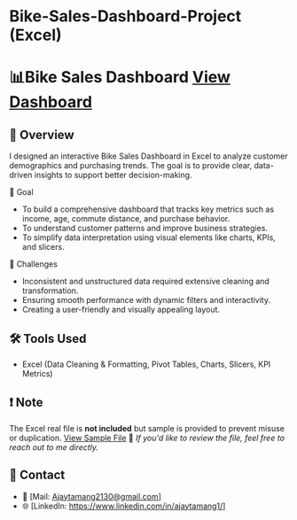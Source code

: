 # Bike-Sales-Dashboard-Project (Excel)
# 📊Bike Sales Dashboard <a href="https://github.com/Tamang-Ajay/Bike-Sales-Dashboard-Project-Excel-/blob/main/bikesales%20dashboard.png"> View Dashboard</a>

## 📌 Overview
I designed an interactive Bike Sales Dashboard in Excel to analyze customer demographics and purchasing trends. The goal is to provide clear, data-driven insights to support better decision-making.

🎯 Goal
- To build a comprehensive dashboard that tracks key metrics such as income, age, commute distance, and purchase behavior.
- To understand customer patterns and improve business strategies.
- To simplify data interpretation using visual elements like charts, KPIs, and slicers.

🚧 Challenges
- Inconsistent and unstructured data required extensive cleaning and transformation.
- Ensuring smooth performance with dynamic filters and interactivity.
- Creating a user-friendly and visually appealing layout.
  
## 🛠 Tools Used
- Excel (Data Cleaning & Formatting, Pivot Tables, Charts, Slicers, KPI Metrics)

## ❗ Note
The Excel real file is **not included** but sample is provided to prevent misuse or duplication. <a href="https://github.com/Tamang-Ajay/Bike-Sales-Dashboard-Project-Excel-/blob/main/rawdataset.csv"> View Sample File</a> 
📩 *If you'd like to review the file, feel free to reach out to me directly.*

## 🔗 Contact
- 📧 [Mail: Ajaytamang2130@gmail.com]  
- 🌐 [LinkedIn: https://www.linkedin.com/in/ajaytamang1/]
